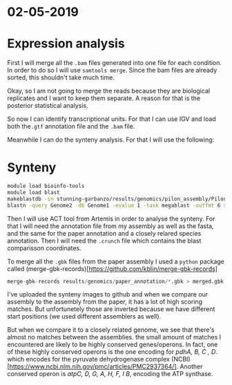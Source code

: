 # 02-05-2019

# Expression analysis

First I will merge all the `.bam` files generated into one file for each condition. In order to do so I will use `samtools merge`. Since the bam files are already sorted, this shouldn't take much time. 

Okay, so I am not going to merge the reads because they are biological replicates and I want to keep them separate. A reason for that is the posterior statistical analysis. 

So now I can identify transcriptional units. For that I can use IGV and load both the`.gtf` annotation file and the `.bam` file. 

Meanwhile I can do the synteny analysis. For that I will use the following: 

# Synteny 

```bash
module load bioinfo-tools
module load blast
makeblastdb -in stunning-garbanzo/results/genomics/pilon_assembly/Pilon_assembly_05-04-2019.fasta -dbtype nucl
blastn -query Genome2 -db Genome1 -evalue 1 -task megablast -outfmt 6 > Genome1_Genome2.crunch
```

Then I will use ACT tool from Artemis in order to analyse the synteny. For that I will need the annotation file from my assembly as well as the fasta, and the same for the paper annotation and a closely relared species annotation. Then I will need the `.crunch` file which contains the blast comparisson coordinates. 
 
To merge all the `.gbk` files from the paper assembly I used a `python` package called (merge-gbk-records)[https://github.com/kblin/merge-gbk-records]

```python
merge-gbk-records results/genomics/paper_annotation/*.gbk > merged.gbk
```

I've uploaded the synteny images to github and when we compare our assembly to the assembly from the paper, it has a lot of high scoring matches. But unfortunetely those are inverted because we have different start positions (we used different assemblers as well). 

But when we compare it to a closely related genome, we see that there's almost no matches between the assemblies. the small amount of matches I encountered are likely to be highly conserved genes/operons. In fact, one of these highly conserved operons is the one encoding for *pdhA, B, C , D*. which encodes for the pyruvate dehydrogenase complex (NCBI)[https://www.ncbi.nlm.nih.gov/pmc/articles/PMC2937364/]. Another conserved operon is *atpC, D, G, A, H, F, I B*, encoding the ATP synthase. 



